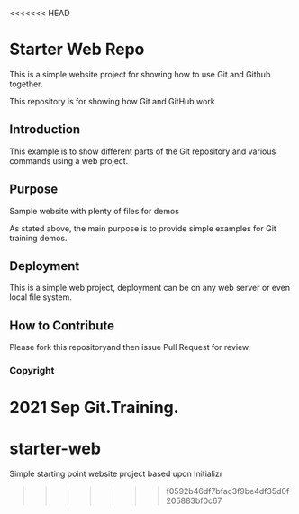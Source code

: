 <<<<<<< HEAD
# Starter Web Repo
This is a simple website project for showing how to use Git and Github together.

This repository is for showing how Git and GitHub work

## Introduction
This example is to show different parts of the Git repository and various commands using a web project.


## Purpose

Sample website with plenty of files for demos

As stated above, the main purpose is to provide simple examples for Git training demos.

## Deployment

This is a simple web project, deployment can be on any web server or even local file system.

## How to Contribute
Please fork this repositoryand then issue Pull Request for review.

### Copyright 
2021 Sep Git.Training.
=======
# starter-web
Simple starting point website project based upon Initializr
>>>>>>> f0592b46df7bfac3f9be4df35d0f205883bf0c67
